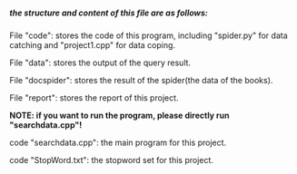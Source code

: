 ##### the structure and content of this file are as follows:
File "code": stores the code of this program, including "spider.py" for data catching and "project1.cpp" for data coping.

File "data": stores the output of the query result.

File "docspider": stores the result of the spider(the data of the books).

File "report": stores the report of this project.

**NOTE: if you want to run the program, please directly run "searchdata.cpp"!**

code "searchdata.cpp": the main program for this project.

code "StopWord.txt": the stopword set for this project.

